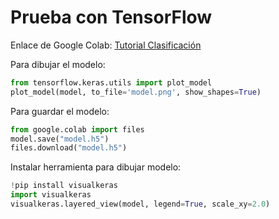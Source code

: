 # Prueba con TensorFlow

Enlace de Google Colab: [Tutorial Clasificación](https://colab.research.google.com/github/tensorflow/docs/blob/master/site/en/tutorials/keras/classification.ipynb)

Para dibujar el modelo:

```python
from tensorflow.keras.utils import plot_model
plot_model(model, to_file='model.png', show_shapes=True)
```

Para guardar el modelo:

```python
from google.colab import files
model.save("model.h5")
files.download("model.h5")
```

Instalar herramienta para dibujar modelo:
```python
!pip install visualkeras
import visualkeras
visualkeras.layered_view(model, legend=True, scale_xy=2.0)
```
